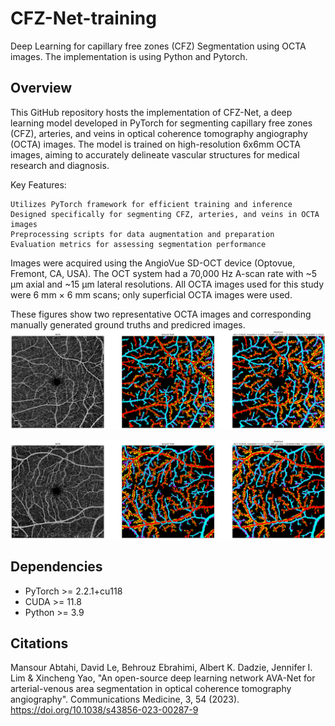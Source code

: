 # CFZ-Net-training

Deep Learning for capillary free zones (CFZ) Segmentation using OCTA images. The implementation is using Python and Pytorch.


Overview
------------
This GitHub repository hosts the implementation of CFZ-Net, a deep learning model developed in PyTorch for segmenting capillary free zones (CFZ), arteries, and veins in optical coherence tomography angiography (OCTA) images. The model is trained on high-resolution 6x6mm OCTA images, aiming to accurately delineate vascular structures for medical research and diagnosis.

Key Features:

    Utilizes PyTorch framework for efficient training and inference
    Designed specifically for segmenting CFZ, arteries, and veins in OCTA images
    Preprocessing scripts for data augmentation and preparation
    Evaluation metrics for assessing segmentation performance


Images were acquired using the AngioVue SD-OCT device (Optovue, Fremont, CA, USA). The OCT system had a 70,000 Hz A-scan rate with ~5 μm axial and ~15 μm lateral resolutions. All OCTA images used for this study were 6 mm × 6 mm scans; only superficial OCTA images were used. 

These figures show two representative OCTA images and corresponding manually generated ground truths and predicred images.
![The CFZ-Net](https://github.com/mansour2002/CFZ-Net-training/blob/main/Figures/CFZ%20Segmentation%201.png?raw=true)


![The CFZ-Net](https://github.com/mansour2002/CFZ-Net-training/blob/main/Figures/CFZ%20Segmentation%202.png?raw=true)


Dependencies
------------
- PyTorch >= 2.2.1+cu118
- CUDA >= 11.8
- Python >= 3.9

Citations
------------
Mansour Abtahi, David Le, Behrouz Ebrahimi, Albert K. Dadzie, Jennifer I. Lim & Xincheng Yao, "An open-source deep learning network AVA-Net for arterial-venous area segmentation in optical coherence tomography angiography". Communications Medicine, 3, 54 (2023). https://doi.org/10.1038/s43856-023-00287-9

